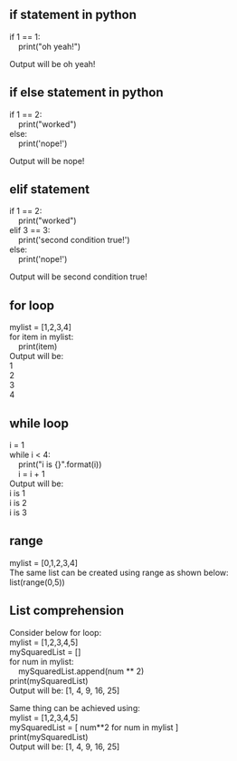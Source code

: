 ## if statement in python

if 1 == 1: <br/>
&nbsp;&nbsp;&nbsp;&nbsp;print("oh yeah!") <br/>
    
Output will be oh yeah! <br/>

## if else statement in python

if 1 == 2: <br/>
&nbsp;&nbsp;&nbsp;&nbsp;print("worked") <br/>
else: <br/>
&nbsp;&nbsp;&nbsp;&nbsp;print('nope!') <br/>
    
Output will be nope! <br/>
    
## elif statement

if 1 == 2: <br/>
&nbsp;&nbsp;&nbsp;&nbsp;print("worked") <br/>
elif 3 == 3: <br/>
&nbsp;&nbsp;&nbsp;&nbsp;print('second condition true!') <br/>
else: <br/>
&nbsp;&nbsp;&nbsp;&nbsp;print('nope!') <br/>

Output will be second condition true! <br/>

## for loop

mylist = [1,2,3,4] <br/>
for item in mylist: <br/>
&nbsp;&nbsp;&nbsp;&nbsp;print(item) <br/>
Output will be: <br/>
1<br/>
2<br/>
3<br/>
4<br/>

## while loop

i = 1 <br/>
while i < 4: <br/>
&nbsp;&nbsp;&nbsp;&nbsp;print("i is {}".format(i)) <br/>
&nbsp;&nbsp;&nbsp;&nbsp;i = i + 1 <br/>
Output will be: <br/>
i is 1 <br/>
i is 2 <br/>
i is 3 <br/>

## range

mylist = [0,1,2,3,4] <br/>
The same list can be created using range as shown below: <br/>
list(range(0,5)) <br/>

## List comprehension

Consider below for loop: <br/>
mylist = [1,2,3,4,5] <br/>
mySquaredList = [] <br/>
for num in mylist: <br/>
&nbsp;&nbsp;&nbsp;&nbsp;mySquaredList.append(num ** 2) <br/>
print(mySquaredList) <br/>
Output will be: [1, 4, 9, 16, 25] <br/>

Same thing can be achieved using: <br/>
mylist = [1,2,3,4,5] <br/>
mySquaredList = [ num**2  for num in mylist ] <br/>
print(mySquaredList) <br/>
Output will be: [1, 4, 9, 16, 25] <br/>


